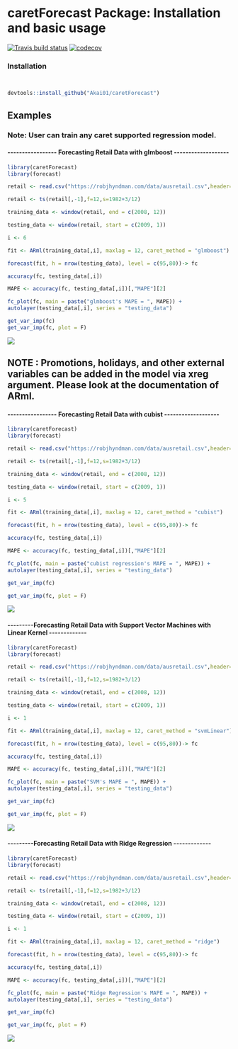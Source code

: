 # caretForecast Package: Installation and basic usage

 <!-- badges: start -->
  [![Travis build status](https://travis-ci.com/Akai01/caretForecast.svg?branch=master)](https://travis-ci.com/Akai01/caretForecast) [![codecov](https://codecov.io/gh/Akai01/caretForecast/branch/master/graph/badge.svg)](https://codecov.io/gh/Akai01/caretForecast)
  <!-- badges: end -->


### Installation


```r


devtools::install_github("Akai01/caretForecast")

```


## Examples

###  Note: User can train any caret supported regression model.

#### ----------------- Forecasting Retail Data with glmboost -------------------
```r
library(caretForecast)
library(forecast)

retail <- read.csv("https://robjhyndman.com/data/ausretail.csv",header=FALSE)

retail <- ts(retail[,-1],f=12,s=1982+3/12)

training_data <- window(retail, end = c(2008, 12))

testing_data <- window(retail, start = c(2009, 1))

i <- 6

fit <- ARml(training_data[,i], maxlag = 12, caret_method = "glmboost")

forecast(fit, h = nrow(testing_data), level = c(95,80))-> fc

accuracy(fc, testing_data[,i])

MAPE <- accuracy(fc, testing_data[,i])[,"MAPE"][2]

fc_plot(fc, main = paste("glmboost's MAPE = ", MAPE)) + 
autolayer(testing_data[,i], series = "testing_data")

get_var_imp(fc)
get_var_imp(fc, plot = F)
```
![](./tools/glmboost.png)


## NOTE : Promotions, holidays, and other external variables can be added in the model via xreg argument. Please look at the documentation of ARml.


#### ----------------- Forecasting Retail Data with cubist -------------------
```r
library(caretForecast)
library(forecast)

retail <- read.csv("https://robjhyndman.com/data/ausretail.csv",header=FALSE)

retail <- ts(retail[,-1],f=12,s=1982+3/12)

training_data <- window(retail, end = c(2008, 12))

testing_data <- window(retail, start = c(2009, 1))

i <- 5

fit <- ARml(training_data[,i], maxlag = 12, caret_method = "cubist")

forecast(fit, h = nrow(testing_data), level = c(95,80))-> fc

accuracy(fc, testing_data[,i])

MAPE <- accuracy(fc, testing_data[,i])[,"MAPE"][2]

fc_plot(fc, main = paste("cubist regression's MAPE = ", MAPE)) + 
autolayer(testing_data[,i], series = "testing_data")

get_var_imp(fc)

get_var_imp(fc, plot = F)

```
![](./tools/cubist.png)


#### ---------Forecasting Retail Data with Support Vector Machines with Linear Kernel -------------
```r
library(caretForecast)
library(forecast)

retail <- read.csv("https://robjhyndman.com/data/ausretail.csv",header=FALSE)

retail <- ts(retail[,-1],f=12,s=1982+3/12)

training_data <- window(retail, end = c(2008, 12))

testing_data <- window(retail, start = c(2009, 1))

i <- 1

fit <- ARml(training_data[,i], maxlag = 12, caret_method = "svmLinear")

forecast(fit, h = nrow(testing_data), level = c(95,80))-> fc

accuracy(fc, testing_data[,i])

MAPE <- accuracy(fc, testing_data[,i])[,"MAPE"][2]

fc_plot(fc, main = paste("SVM's MAPE = ", MAPE)) + 
autolayer(testing_data[,i], series = "testing_data")

get_var_imp(fc)

get_var_imp(fc, plot = F)

```
![](./tools/svm.png)

#### ---------Forecasting Retail Data with Ridge Regression -------------
```r
library(caretForecast)
library(forecast)

retail <- read.csv("https://robjhyndman.com/data/ausretail.csv",header=FALSE)

retail <- ts(retail[,-1],f=12,s=1982+3/12)

training_data <- window(retail, end = c(2008, 12))

testing_data <- window(retail, start = c(2009, 1))

i <- 1

fit <- ARml(training_data[,i], maxlag = 12, caret_method = "ridge")

forecast(fit, h = nrow(testing_data), level = c(95,80))-> fc

accuracy(fc, testing_data[,i])

MAPE <- accuracy(fc, testing_data[,i])[,"MAPE"][2]

fc_plot(fc, main = paste("Ridge Regression's MAPE = ", MAPE)) + 
autolayer(testing_data[,i], series = "testing_data")

get_var_imp(fc)

get_var_imp(fc, plot = F)

```
![](./tools/ridge.png)

